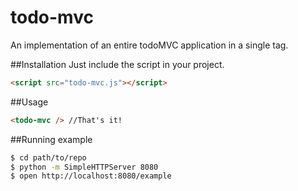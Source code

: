 # todo-mvc
An implementation of an entire todoMVC application in a single tag.

##Installation
Just include the script in your project.
```html
<script src="todo-mvc.js"></script>
```

##Usage
```html
<todo-mvc /> //That's it!
```

##Running example

```sh
$ cd path/to/repo
$ python -m SimpleHTTPServer 8080
$ open http://localhost:8080/example
```
